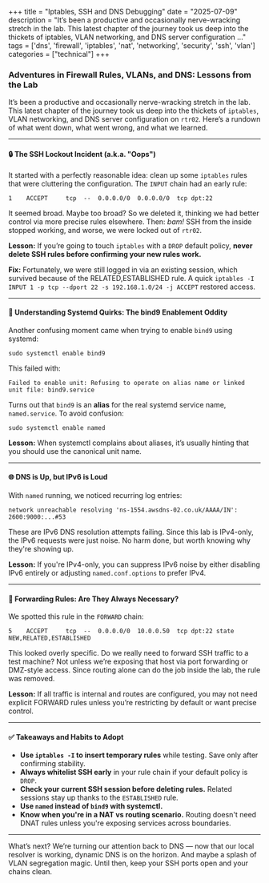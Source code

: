 +++
title = "Iptables, SSH and DNS Debugging"
date = "2025-07-09"
description = "It’s been a productive and occasionally nerve-wracking stretch in the lab. This latest chapter of the journey took us deep into the thickets of iptables, VLAN networking, and DNS server configuration ..."
tags = ['dns', 'firewall', 'iptables', 'nat', 'networking', 'security', 'ssh', 'vlan']
categories = ["technical"]
+++

### Adventures in Firewall Rules, VLANs, and DNS: Lessons from the Lab

It’s been a productive and occasionally nerve-wracking stretch in the lab. This latest chapter of the journey took us deep into the thickets of `iptables`, VLAN networking, and DNS server configuration on `rtr02`. Here’s a rundown of what went down, what went wrong, and what we learned.

---

#### 🔒 The SSH Lockout Incident (a.k.a. "Oops")

It started with a perfectly reasonable idea: clean up some `iptables` rules that were cluttering the configuration. The `INPUT` chain had an early rule:

```
1    ACCEPT     tcp  --  0.0.0.0/0  0.0.0.0/0  tcp dpt:22
```

It seemed broad. Maybe too broad? So we deleted it, thinking we had better control via more precise rules elsewhere. Then: _bam!_ SSH from the inside stopped working, and worse, we were locked out of `rtr02`.

**Lesson:** If you’re going to touch `iptables` with a `DROP` default policy, **never delete SSH rules before confirming your new rules work.**

**Fix:** Fortunately, we were still logged in via an existing session, which survived because of the RELATED,ESTABLISHED rule. A quick `iptables -I INPUT 1 -p tcp --dport 22 -s 192.168.1.0/24 -j ACCEPT` restored access.

---

#### 🧱 Understanding Systemd Quirks: The bind9 Enablement Oddity

Another confusing moment came when trying to enable `bind9` using systemd:

```
sudo systemctl enable bind9
```

This failed with:

```
Failed to enable unit: Refusing to operate on alias name or linked unit file: bind9.service
```

Turns out that `bind9` is an **alias** for the real systemd service name, `named.service`. To avoid confusion:

```
sudo systemctl enable named
```

**Lesson:** When systemctl complains about aliases, it’s usually hinting that you should use the canonical unit name.

---

#### 🌐 DNS is Up, but IPv6 is Loud

With `named` running, we noticed recurring log entries:

```
network unreachable resolving 'ns-1554.awsdns-02.co.uk/AAAA/IN': 2600:9000:...#53
```

These are IPv6 DNS resolution attempts failing. Since this lab is IPv4-only, the IPv6 requests were just noise. No harm done, but worth knowing why they're showing up.

**Lesson:** If you're IPv4-only, you can suppress IPv6 noise by either disabling IPv6 entirely or adjusting `named.conf.options` to prefer IPv4.

---

#### 🔁 Forwarding Rules: Are They Always Necessary?

We spotted this rule in the `FORWARD` chain:

```
5    ACCEPT     tcp  --  0.0.0.0/0  10.0.0.50  tcp dpt:22 state NEW,RELATED,ESTABLISHED
```

This looked overly specific. Do we really need to forward SSH traffic to a test machine? Not unless we’re exposing that host via port forwarding or DMZ-style access. Since routing alone can do the job inside the lab, the rule was removed.

**Lesson:** If all traffic is internal and routes are configured, you may not need explicit FORWARD rules unless you’re restricting by default or want precise control.

---

#### ✅ Takeaways and Habits to Adopt

- **Use `iptables -I` to insert temporary rules** while testing. Save only after confirming stability.
- **Always whitelist SSH early** in your rule chain if your default policy is `DROP`.
- **Check your current SSH session before deleting rules.** Related sessions stay up thanks to the `ESTABLISHED` rule.
- **Use `named` instead of `bind9` with systemctl.**
- **Know when you're in a NAT vs routing scenario.** Routing doesn't need DNAT rules unless you're exposing services across boundaries.

---

What’s next? We’re turning our attention back to DNS — now that our local resolver is working, dynamic DNS is on the horizon. And maybe a splash of VLAN segregation magic. Until then, keep your SSH ports open and your chains clean.
